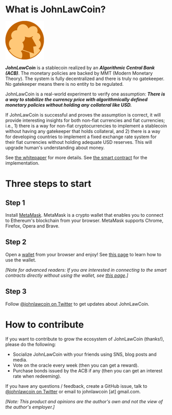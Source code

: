 # What is JohnLawCoin?

<img src="./docs/logo.png" width=120px>

***JohnLawCoin*** is a stablecoin realized by an ***Algorithmic Central Bank (ACB)***. The monetary policies are backed by MMT (Modern Monetary Theory). The system is fully decentralized and there is truly no gatekeeper. No gatekeeper means there is no entity to be regulated.

JohnLawCoin is a real-world experiment to verify one assumption: ***There is a way to stabilize the currency price with algorithmically defined monetary policies without holding any collateral like USD.***

If JohnLawCoin is successful and proves the assumption is correct, it will provide interesting insights for both non-fiat currencies and fiat currencies; i.e., 1) there is a way for non-fiat cryptocurrencies to implement a stablecoin without having any gatekeeper that holds collateral, and 2) there is a way for developing countries to implement a fixed exchange rate system for their fiat currencies without holding adequate USD reserves. This will upgrade human's understanding about money.

See [the whitepaper](./docs/whitepaper.pdf) for more details. See [the smart contract](./contracts/JohnLawCoin.sol) for the implementation.

# Three steps to start

## Step 1

Install [MetaMask](https://metamask.io/). MetaMask is a crypto wallet that enables you to connect to Ethereum's blockchain from your browser. MetaMask supports Chrome, Firefox, Opera and Brave.

## Step 2

Open a [wallet](https://xharaken.github.io/john-law-coin/wallet/wallet.html) from your browser and enjoy! See [this page](./HowToUseWallet.md) to learn how to use the wallet.

*[Note for advanced readers: If you are interested in connecting to the smart contracts directly without using the wallet, see [this page](./HowToUseConsole.md).]*

## Step 3

Follow [@johnlawcoin on Twitter](https://twitter.com/johnlawcoin) to get updates about JohnLawCoin.

# How to contribute

If you want to contribute to grow the ecosystem of JohnLawCoin (thanks!), please do the following:

* Socialize JohnLawCoin with your friends using SNS, blog posts and media.
* Vote on the oracle every week (then you can get a reward).
* Purchase bonds issued by the ACB if any (then you can get an interest rate when redeeming).

If you have any questions / feedback, create a GitHub issue, talk to [@johnlawcoin on Twitter](https://twitter.com/johnlawcoin) or email to johnlawcoin [at] gmail.com.

*[Note: This product and opinions are the author's own and not the view of the author's employer.]*

